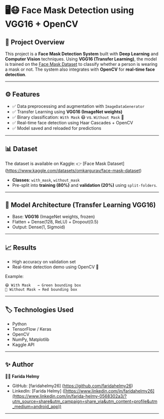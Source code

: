 # 🖥😷 Face Mask Detection using VGG16 + OpenCV

## 📌 Project Overview

This project is a **Face Mask Detection System** built with **Deep Learning** and **Computer Vision** techniques.
Using **VGG16 (Transfer Learning)**, the model is trained on the [Face Mask Dataset](https://www.kaggle.com/datasets/omkargurav/face-mask-dataset) to classify whether a person is wearing a mask or not.
The system also integrates with **OpenCV** for **real-time face detection**.

---

## ⚙️ Features

* ✅ Data preprocessing and augmentation with `ImageDataGenerator`
* ✅ Transfer Learning using **VGG16 (ImageNet weights)**
* ✅ Binary classification: `With Mask` 😷 vs. `Without Mask` 🚫
* ✅ Real-time face detection using Haar Cascades + OpenCV
* ✅ Model saved and reloaded for predictions

---

## 📊 Dataset

The dataset is available on Kaggle:
👉 [Face Mask Dataset] (https://www.kaggle.com/datasets/omkargurav/face-mask-dataset)

* **Classes**: `with_mask`, `without_mask`
* Pre-split into **training (80%)** and **validation (20%)** using `split-folders`.

---

## 🧠 Model Architecture (Transfer Learning VGG16)

* Base: **VGG16** (ImageNet weights, frozen)
* Flatten + Dense(128, ReLU) + Dropout(0.5)
* Output: Dense(1, Sigmoid)

---

## 📈 Results

* High accuracy on validation set
* Real-time detection demo using OpenCV 🎥

Example:

```
😷 With Mask   → Green bounding box  
🚫 Without Mask → Red bounding box
```

---

## 🏷️ Technologies Used

* Python
* TensorFlow / Keras
* OpenCV
* NumPy, Matplotlib
* Kaggle API

---

## ✨ Author

👩‍💻 **Farida Helmy**

* GitHub: [faridahelmy26] (https://github.com/faridahelmy26)
* LinkedIn: [Farida Helmy] ([https://www.linkedin.com/in/faridahelmy26](https://www.linkedin.com/in/farida-helmy-0568302a3/?utm_source=share&utm_campaign=share_via&utm_content=profile&utm_medium=android_app))

---
